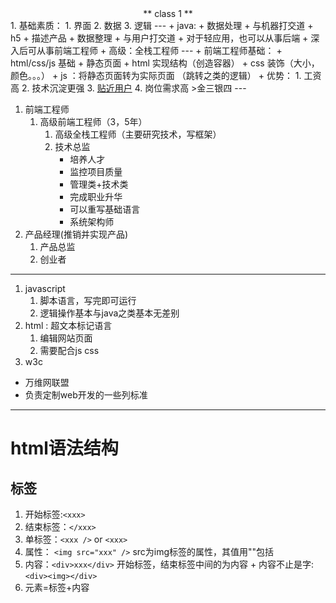 <center> ** class 1 ** </center>
1. 基础素质：
   1. 界面
   2. 数据
   3. 逻辑
---
+ java:
   + 数据处理
   + 与机器打交道
+ h5
   + 描述产品
   + 数据整理  
   + 与用户打交道
   + 对于轻应用，也可以从事后端
   + 深入后可从事前端工程师
   + 高级：全栈工程师
---
+ 前端工程师基础：
   + html/css/js 基础
   + 静态页面
   + html 实现结构（创造容器）
   + css 装饰（大小，颜色。。。）
   + js ：将静态页面转为实际页面 （跳转之类的逻辑）
+ 优势：
  1. 工资高
  2. 技术沉淀更强
  3. <u>贴近用户</u>
  4. 岗位需求高
  >金三银四
---

1. 前端工程师
   1. 高级前端工程师（3，5年）
      1. 高级全栈工程师（主要研究技术，写框架）
      2. 技术总监
         + 培养人才
         + 监控项目质量
         + 管理类+技术类
         + 完成职业升华
         + 可以重写基础语言
         + 系统架构师
  2. 产品经理(推销并实现产品)
     1. 产品总监
     2. 创业者
---
1. javascript
   1. 脚本语言，写完即可运行
   2. 逻辑操作基本与java之类基本无差别
2. html : 超文本标记语言
   1. 编辑网站页面
   2. 需要配合js css
3. w3c
  - 万维网联盟
  - 负责定制web开发的一些列标准
---
# html语法结构
## 标签
  1. 开始标签:`<xxx>`
  2. 结束标签：`</xxx>`
  3. 单标签：`<xxx />` or `<xxx>`
  4. 属性： `<img src="xxx" />` src为img标签的属性，其值用""包括
  5. 内容：`<div>xxx</div>` 开始标签，结束标签中间的为内容
    + 内容不止是字:`<div><img></div>`
  6. 元素=标签+内容
